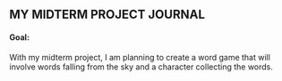 ## MY MIDTERM PROJECT JOURNAL

#### Goal:
With my midterm project, I am planning to create a word game that will involve words falling from the sky and a character collecting the words. 

